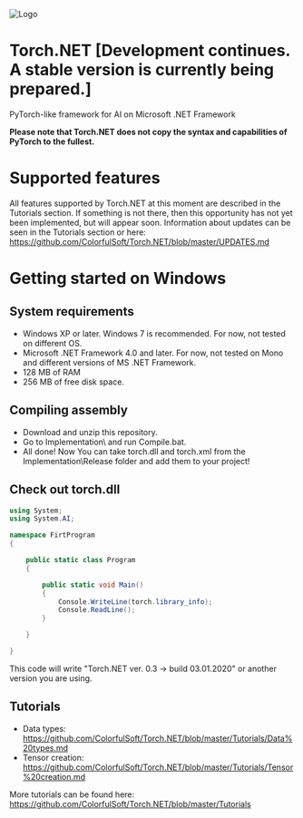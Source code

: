 ![Logo](https://github.com/ColorfulSoft/Torch.NET/blob/master/Torch.NET_logo.png)

# Torch.NET [Development continues. A stable version is currently being prepared.]

PyTorch-like framework for AI on Microsoft .NET Framework

**Please note that Torch.NET does not copy the syntax and capabilities of PyTorch to the fullest.**

# Supported features
All features supported by Torch.NET at this moment are described in the Tutorials section. If something is not there, then this opportunity has not yet been implemented, but will appear soon. Information about updates can be seen in the Tutorials section or here: https://github.com/ColorfulSoft/Torch.NET/blob/master/UPDATES.md

# Getting started on Windows
## System requirements
* Windows XP or later. Windows 7 is recommended. For now, not tested on different OS.
* Microsoft .NET Framework 4.0 and later. For now, not tested on Mono and different versions of MS .NET Framework.
* 128 MB of RAM
* 256 MB of free disk space.

## Compiling assembly
* Download and unzip this repository.
* Go to Implementation\ and run Compile.bat.
* All done! Now You can take torch.dll and torch.xml from the Implementation\Release folder and add them to your project!

## Check out torch.dll
```C#
using System;
using System.AI;

namespace FirtProgram
{

    public static class Program
    {

        public static void Main()
        {
            Console.WriteLine(torch.library_info);
            Console.ReadLine();
        }

    }

}
```
This code will write "Torch.NET ver. 0.3 -> build 03.01.2020" or another version you are using.

## Tutorials
* Data types: https://github.com/ColorfulSoft/Torch.NET/blob/master/Tutorials/Data%20types.md
* Tensor creation: https://github.com/ColorfulSoft/Torch.NET/blob/master/Tutorials/Tensor%20creation.md

More tutorials can be found here: https://github.com/ColorfulSoft/Torch.NET/blob/master/Tutorials
